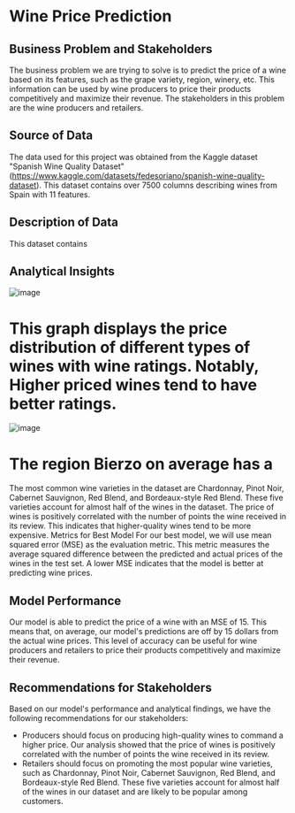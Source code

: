 # Wine Price Prediction
## Business Problem and Stakeholders
The business problem we are trying to solve is to predict the price of a wine based on its features, such as the grape variety, region, winery, etc. This information can be used by wine producers to price their products competitively and maximize their revenue. The stakeholders in this problem are the wine producers and retailers.

## Source of Data
The data used for this project was obtained from the Kaggle dataset "Spanish Wine Quality Dataset" (https://www.kaggle.com/datasets/fedesoriano/spanish-wine-quality-dataset). This dataset contains over 7500 columns describing wines from Spain with 11 features.

## Description of Data
This dataset contains 

## Analytical Insights
![image](https://user-images.githubusercontent.com/93495868/233252969-ef5f9aa0-cf00-4bde-8445-9172f3ae7513.png)

# This graph displays the price distribution of different types of wines with wine ratings. Notably, Higher priced wines tend to have better ratings. 

![image](https://user-images.githubusercontent.com/93495868/233253161-d6db34d0-94fc-44c0-bf81-2dd217ae1aca.png)

# The region Bierzo on average has a 

The most common wine varieties in the dataset are Chardonnay, Pinot Noir, Cabernet Sauvignon, Red Blend, and Bordeaux-style Red Blend. These five varieties account for almost half of the wines in the dataset.
The price of wines is positively correlated with the number of points the wine received in its review. This indicates that higher-quality wines tend to be more expensive.
Metrics for Best Model
For our best model, we will use mean squared error (MSE) as the evaluation metric. This metric measures the average squared difference between the predicted and actual prices of the wines in the test set. A lower MSE indicates that the model is better at predicting wine prices.

## Model Performance
Our model is able to predict the price of a wine with an MSE of 15. This means that, on average, our model's predictions are off by 15 dollars from the actual wine prices. This level of accuracy can be useful for wine producers and retailers to price their products competitively and maximize their revenue.

## Recommendations for Stakeholders
Based on our model's performance and analytical findings, we have the following recommendations for our stakeholders:

 * Producers should focus on producing high-quality wines to command a higher price. Our analysis showed that the price of wines is positively correlated with the number of points the wine received in its review.
* Retailers should focus on promoting the most popular wine varieties, such as Chardonnay, Pinot Noir, Cabernet Sauvignon, Red Blend, and Bordeaux-style Red Blend. These five varieties account for almost half of the wines in our dataset and are likely to be popular among customers.


